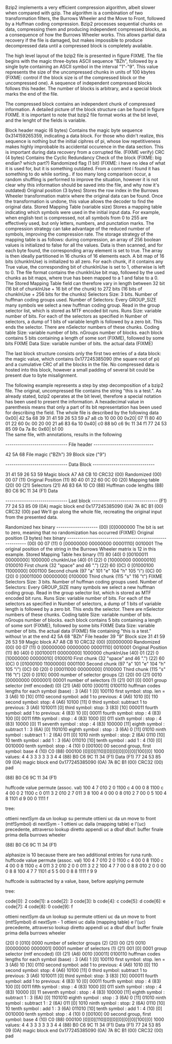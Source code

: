 <sect2 xmlns:xi="http://www.w3.org/2001/XInclude">
<title>bzip2</title>

<para>Bzip2 implements a very efficient compression algorithm, albeit slower
when compared with gzip.  The algorithm is a combination of two transformation
filters, the Burrows Wheeler and the Move to Front, followed by a Huffman
coding compression. Bzip2 processes sequential chunks on data, compressing
them and producing independent compressed blocks, as a consequence of how
the Burrows Wheeler works. This allows partial data recovery if the file is
damaged, but makes impossible to produce decompressed data until a
compressed block is completely available.</para>

<sect3>
<title>High level view</title>
<para>The high level layout of the bzip2 file is presented in figure
FIXME. 
The file begins with the magic three-bytes ASCII sequence "BZh", followed by a
single byte containing an ASCII symbol in the interval "1"-"9". 
This value represents the size of the uncompressed chunks in units
of 100 kbytes (FIXME: control if the block size is of the compressed
block or the uncompressed one). A sequence of independent compressed blocks
follows this header. The number of blocks is arbitrary, and a special block
marks the end of the file.</para>
</sect3>
<sect3>
<title>The compressed block</title>

<para>The compressed block contains an independent chunk of compressed
information. A detailed picture of the block structure can be found in
figure FIXME. It is important to note that bzip2 file format works at the
bit level, and the lenght of the fields is variable.</para>

<variablelist>
  <varlistentry><term>Block header magic (6 bytes)</term>
                <listitem><para>Contains the magic byte sequence
                0x314159265359, indicating a data block. For those who
                didn't realize, this sequence is nothing but the initial
                ciphres of pi, whose low repetitiveness makes highly
                improbable its accidental occurence in the data section.
                This is important during data recovery from a corrupted
                file. (FIXME verify)</para></listitem>
  </varlistentry> 
  <varlistentry><term>CRC (4 bytes)</term>
                <listitem><para>Contains the Cyclic Redundancy Check of the
                block (FIXME: big endian? which part?) </para></listitem>
  </varlistentry> 
  <varlistentry><term>Randomized flag (1 bit)</term>
                <listitem><para>(FIXME: i have no idea of what
                it is used for, but it is something outdated. From a comment
                i found it has something to do while sorting.. if too many
                long comparison occur, a random shuffling is performed to
                improve the situation, however it is not clear why this
                information should be saved into the file, and why now it's
                outdated)</para></listitem>
  </varlistentry> 
  <varlistentry><term>Original position (3 bytes)</term>
                <listitem><para>Stores the row index in the
                Burrows Wheeler transformation matrix where the original
                data can be found. Once the transformation is undone, this
                value allows the decoder to find the original
                data.</para></listitem>
  </varlistentry> 
  <varlistentry><term>Stored Mapping Table (variable size)</term>
                <listitem><para>Stores a mapping table indicating which
                symbols were used in the initial input data. For example,
                when english text is compressed, not all symbols from 0 to
                255 are effectively used, but only letters, numbers, and
                punctation marks. The compression strategy can take
                advantage of the reduced number of symbols, improving the
                compression rate.  </para>
                <para>The storage strategy of the mapping table is as
                follows: during compression, an array of 256 boolean values
                is initialized to false for all the values. Data is then
                scanned, and for each byte found, the corresponding array
                element is set to true. The array is then ideally
                partitioned in 16 chunks of 16 elements each.  A bit map of
                16 bits (chunkInUse) is initialized to all zero. For each
                chunk, if it contains any True value, the corresponding bit
                of chunkInUse is set to 1, otherwise is left to 0. The file
                format contains the chunkInUse bit map, followed by the used
                chunks as bit maps, where true has been mapped to a 1 and
                false to a 0. The Stored Mapping Table field can therefore
                vary in length between 32 bit (16 bit of chunkInUse + 16 bit
                of the chunk) to 272 bits (16 bits of chunkInUse + 256 bits
                for the chunks)</para>
        		</listitem>
  </varlistentry> 
  <varlistentry><term>Selectors</term>
                <listitem><para>Size: 3 bits. Number of huffman coding
                groups used.  Number of Selectors: <remark>Every GROUP_SIZE
                many symbols we select a new huffman coding group.  Read in
                the group selector list, which is stored as MTF encoded bit
                runs. </remark>
                Runs Size: variable number of bits. For each of the
                selectors as specified in Number of selectors, a dump of 1
                bits of variable length is followed by a zero bit. This ends
                the selector. There are nSelector numbers of these
                chunks.</para></listitem>
  </varlistentry> 
  <varlistentry><term>Coding table</term>
				<listitem><para>Size: variable number of bits. nGroups number of blocks. each block contains 5 bits containing a length of some sort (FIXME), followed by some bits FIXME</para></listitem>
  </varlistentry> 
  <varlistentry><term>Data</term>
				<listitem><para>Size: variable number of bits. the actual data (FIXME)</para></listitem>
  </varlistentry> 
</variablelist>

<!--xi:include href="tables/table_bzip2_format"/ -->
</sect3>
<sect3>
<title>The last block</title>

<para>The last block structure consists only the first two entries of a data
block: the magic value, which contains 0x177245385090 (the square root of
pi) and a cumulative CRC of all the blocks in the file. No compressed data
is hosted into this block, however a small padding of several bit could be
present due to byte misalignment.</para>
</sect3>
<sect3><title>An example</title>

<para>The following example represents a step by step decomposition of a bzip2
file. The original, uncompressed file contains the string "this is a test.".
As already stated, bzip2 operates at the bit level, therefore a special
notation has been used to present the information. A hexadecimal value in
parenthesis means that only a part of its bit representation has been used
for describing the field.</para>
<para>The whole file is described by the following data</para>
<para><programlisting>
0x00|   42 5a 68 39 31 41 59 26 53 59 a7 a8 cb 10 00 00
0x20|   07 11 80 40 01 22 60 0c 00 20 00 21 a6 83 6a 10
0x40|   c0 88 b0 c6 9c 11 34 f1 77 24 53 85 09 0a 7a 8c
0x60|   b1 00      
</programlisting></para>
<para>The same file, with annotations, results in the following</para>
<para><programlisting>

------------------------------ File header ----------------------------- 

42 5A 68                         File magic  ("BZh")
39                               Block size  ("9")

------------------------------ Data Block ------------------------------

31 41 59 26 53 59                Magic block
A7 A8 CB 10                      CRC32
(00)                             Randomized
(00) 00 07 (11)                  Original Position
(11) 80 40 01 22 60 0C 00 (20)   Mapping table
(20) 00 (21)                     Selectors
(21) A6 83 6A 10 C0 (88)         Huffman code lengths 
(88) B0 C6 9C 11 34 (F1)         Data

------------------------------ Last block --------------------------------
(F1) 77 24 53 85 09 (0A)         magic block end 0x177245385090
(0A) 7A 8C B1 (00)               CRC32
(00)                             pad
</programlisting>
</para>
<para>We'll go along the whole file, recreating the original input from the
presented data.</para>

<variablelist>
  <varlistentry><term>Randomized</term>
                <listitem><para>
<programlisting>
hex       binary 
--------------------
(00)    [0]0000000  
</programlisting>
                </para>
                <para>The bit is set to zero, meaning that no randomization has
                occurred (FIXME)</para></listitem>
  </varlistentry> 
  <varlistentry><term>Original position (3 bytes)</term>
                <listitem><para>
<programlisting>
hex                      binary 
----------------------------------------------------------
(00) 00 07 (11)    0 [00000000 00000000 00001110] 0010001
</programlisting>
                </para>
                <para>The original position of the string in the Burrows Wheeler
                matrix is 12 in this example.</para>
                </listitem>
  </varlistentry> 
  <varlistentry><term>Stored Mapping Table</term>
                <listitem>
                <para>
<programlisting>
hex                  binary                           
(11) 80 (40)       0 [00100011 00000000] 1000000                  chunkInUse
(40) 01 (22)       0 [10000000 00000010] 0100010                  First chunk (32 "space" and 46 ".")
(22) 60 (0C)       0 [01000100 11000000] 0001100                  Second chunk (97 "a" 101 "e" 104 "h" 105 "i")
(0C) 00 (20)       0 [00011000 00000000] 0100000                  Third chunk (115 "s" 116 "t")
</programlisting>
                </para>
                <para>FIXME
                </para>
        		</listitem>
  </varlistentry> 
  <varlistentry><term>Selectors</term>
                <listitem><para>Size: 3 bits. Number of huffman coding
                groups used.  Number of Selectors: <remark>Every GROUP_SIZE
                many symbols we select a new huffman coding group.  Read in
                the group selector list, which is stored as MTF encoded bit
                runs. </remark>
                Runs Size: variable number of bits. For each of the
                selectors as specified in Number of selectors, a dump of 1
                bits of variable length is followed by a zero bit. This ends
                the selector. There are nSelector numbers of these
                chunks.</para></listitem>
  </varlistentry> 
  <varlistentry><term>Coding table</term>
				<listitem><para>Size: variable number of bits. nGroups number of blocks. each block contains 5 bits containing a length of some sort (FIXME), followed by some bits FIXME</para></listitem>
  </varlistentry> 
  <varlistentry><term>Data</term>
				<listitem><para>Size: variable number of bits. the actual data (FIXME)</para></listitem>
  </varlistentry> 
</variablelist>
<para>






<comment>
file containing "this is a test." without \n at the end
42 5A 68                           "BZh"                                           File header
39                                 "9"                                             Block size
31 41 59 26 53 59                                                                  Magic block
A7 A8 CB 10                                                                        CRC32
(00)                               [0]0000000                                      Randomized
(00) 00 07 (11)                     0 [00000000 00000000 00001110] 0010001         Original Position
(11) 80 (40)                        0 [00100011 00000000] 1000000                  chunkInUse
(40) 01 (22)                        0 [10000000 00000010] 0100010                  First chunk (32 "space" and 46 ".")
(22) 60 (0C)                        0 [01000100 11000000] 0001100                  Second chunk (97 "a" 101 "e" 104 "h" 105 "i")
(0C) 00 (20)                        0 [00011000 00000000] 0100000                  Third chunk (115 "s" 116 "t")
(20)                                0 [010] 0000                                   number of selector groups (2)
(20) 00 (21)                     0010 [00000000 0000001] 00001                     number of selectors (1)
(21)                              001 [0] 0001                                     group selector (mtf encoded) (0)
(21) (A6)                        0010 [00011] 0100110                              huffman codes lengths for each symbol (base) : 3
(A6)                               1  [0] 100110                                   first symbol: stop. len = 3
(A6)                               10 [10] 0110                                    second symbol: add 1 to previous: 4
(A6)                             1010 [0] 110                                      second symbol: stop: 4
(A6)                            10100 [11] 0                                       third symbol: subtract 1 to previous: 3
(A6)                          1010011 [0]                                          third symbol: stop: 3
(83)                                  [10] 000011                                  fourth symbol: add 1 to previous: 4
(83)                               10 [0] 00011                                    fourth symbol: stop : 4
(83)                              100 [0] 0011                                     fifth symbol : stop : 4
(83)                             1000 [0] 011                                      sixth symbol : stop : 4
(83)                            10000 [0] 11                                       seventh symbol : stop : 4
(83)                           100000 [11]                                         eighth symbol : subtract 1 : 3
(6A)                                  [0] 1101010                                  eighth symbol : stop : 3
(6A)                                0 [11] 01010                                   ninth symbol : subtract 1 : 2
(6A)                              011 [0] 1010                                     ninth symbol : stop: 2
(6A)                             0110 [10] 10                                      tenth symbol : add 1 : 3
(6A)                           011010 [10]                                         tenth symbol : add 1 : 4
(10)                                  [0] 0010000                                  tenth symbol: stop : 4
(10)                                0 [00100] 00                                   second group, first symbol: base 4
(10) C0 (88)                   000100 [0][0][110][0][0][0][0][0][100][0] 1000      values: 4 4 3 3 3 3 3 3 4 4
(88) B0 C6 9C 11 34 (F1)                                                           Data
(F1) 77 24 53 85 09 (0A)                                                           magic block end 0x177245385090
(0A) 7A 8C B1 (00)                                                                 CRC32
(00)                                                                               pad





(88) B0 C6 9C 11 34 (F1) 

huffcode     value    permute (assoc. val)
100            4            7 
010            2            0
1100           c            4
00             0            8
1100           c            4
00             0            2
1100           c            0
011            3            2
010            2            7
011            3            8
100            4            0
00             0            8
010            2            7
00             0            5
100            4            8
1101           d            9
00             0
1111           f   


tree:






<comment>

ottieni nextSym da un lookup su permute
ottieni uc da un move to front (mtfSymbol) di nextSym - 1 
ottieni uc dalla (mapping table) e l'(uc) precedente, attraverso lookup diretto
appendi uc a dbuf
dbuf: buffer finale prima della burrows wheeler


</comment>

















(88) B0 C6 9C 11 34 (F1) 

alphasize is 10 because there are two additional entries for runa runb.
huffcode     value    permute (assoc. val)
100            4            7 
010            2            0
1100           c            4
00             0            8
1100           c            4
00             0            8
1100           c           4 
011            3           2 
010            2           0 0 
011            3           2 2
100            4           7 7
00             0           8 8
010            2           0 0
00             0           8 8
100            4           7 7
1101           d           5 5
00             0           8 8
1111           f           9 9

huffcode is subtracted by a value, base, before applying permute

tree:

code[0]: 2
code[1]: a
code[2]: 3
code[3]: b
code[4]: c
code[5]: d
code[6]: e
code[7]: 4
code[8]: 0
code[9]: f

ottieni nextSym da un lookup su permute
ottieni uc da un move to front (mtfSymbol) di nextSym - 1 
ottieni uc dalla (mapping table) e l'(uc) precedente, attraverso lookup diretto
appendi uc a dbuf
dbuf: buffer finale prima della burrows wheeler


(20)                                0 [010] 0000                                   number of selector groups (2)
(20) 00 (21)                     0010 [00000000 0000001] 00001                     number of selectors (1)
(21)                              001 [0] 0001                                     group selector (mtf encoded) (0)
(21) (A6)                        0010 [00011] 0100110                              huffman codes lengths for each symbol (base) : 3
(A6)                               1  [0] 100110                                   first symbol: stop. len = 3
(A6)                               10 [10] 0110                                    second symbol: add 1 to previous: 4
(A6)                             1010 [0] 110                                      second symbol: stop: 4
(A6)                            10100 [11] 0                                       third symbol: subtract 1 to previous: 3
(A6)                          1010011 [0]                                          third symbol: stop: 3
(83)                                  [10] 000011                                  fourth symbol: add 1 to previous: 4
(83)                               10 [0] 00011                                    fourth symbol: stop : 4
(83)                              100 [0] 0011                                     fifth symbol : stop : 4
(83)                             1000 [0] 011                                      sixth symbol : stop : 4
(83)                            10000 [0] 11                                       seventh symbol : stop : 4
(83)                           100000 [11]                                         eighth symbol : subtract 1 : 3
(6A)                                  [0] 1101010                                  eighth symbol : stop : 3
(6A)                                0 [11] 01010                                   ninth symbol : subtract 1 : 2
(6A)                              011 [0] 1010                                     ninth symbol : stop: 2
(6A)                             0110 [10] 10                                      tenth symbol : add 1 : 3
(6A)                           011010 [10]                                         tenth symbol : add 1 : 4
(10)                                  [0] 0010000                                  tenth symbol: stop : 4
(10)                                0 [00100] 00                                   second group, first symbol: base 4
(10) C0 (88)                   000100 [0][0][110][0][0][0][0][0][100][0] 1000      values: 4 4 3 3 3 3 3 3 4 4
(88) B0 C6 9C 11 34 (F1)                                                           Data
(F1) 77 24 53 85 09 (0A)                                                           magic block end 0x177245385090
(0A) 7A 8C B1 (00)                                                                 CRC32
(00)                                                                               pad
</para>
</sect3>
</sect2>
